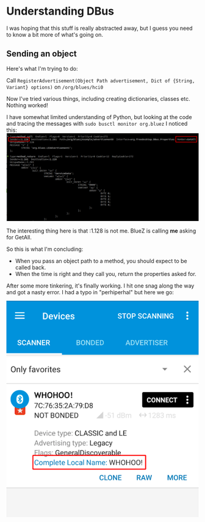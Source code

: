 # Understanding DBus
I was hoping that this stuff is really abstracted away, but I guess you need to know a bit more of what's going on.

## Sending an object
Here's what I'm trying to do:

Call `RegisterAdvertisement(Object Path advertisement, Dict of {String, Variant} options)` on `/org/blues/hci0`

Now I've tried various things, including creating dictionaries, classes etc.
Nothing worked!

I have somewhat limited understanding of Python, but looking at the code and tracing the messages with 
`sudo busctl monitor org.bluez` I noticed this:
![dbus](images/002-who.png)

The interesting thing here is that :1.128 is not me. BlueZ is calling **me** asking for GetAll.

So this is what I'm concluding:
* When you pass an object path to a method, you should expect to be called back.
* When the time is right and they call you, return the properties asked for.

After some more tinkering, it's finally working.
I hit one snag along the way and got a nasty error. I had a typo in "perhiperhal" but here we go:

![success](images/002-name.png)